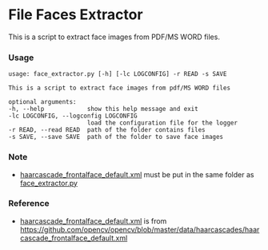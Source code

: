 # File Faces Extractor

This is a script to extract face images from PDF/MS WORD files.

### Usage
    usage: face_extractor.py [-h] [-lc LOGCONFIG] -r READ -s SAVE

    This is a script to extract face images from pdf/MS WORD files

    optional arguments:
    -h, --help            show this help message and exit
    -lc LOGCONFIG, --logconfig LOGCONFIG
                          load the configuration file for the logger
    -r READ, --read READ  path of the folder contains files
    -s SAVE, --save SAVE  path of the folder to save face images

### Note
- [haarcascade_frontalface_default.xml](./haarcascade_frontalface_default.xml) must be put in the same folder as [face_extractor.py](./face_extractor.py)

### Reference
- [haarcascade_frontalface_default.xml](./haarcascade_frontalface_default.xml) is from https://github.com/opencv/opencv/blob/master/data/haarcascades/haarcascade_frontalface_default.xml
